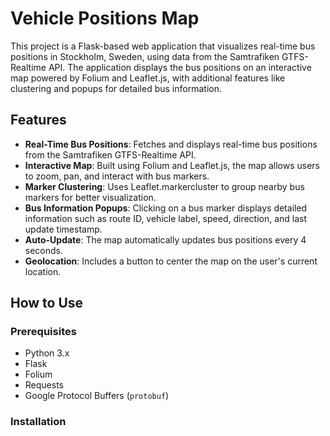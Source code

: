 # Vehicle Positions Map

This project is a Flask-based web application that visualizes real-time bus positions in Stockholm, Sweden, using data from the Samtrafiken GTFS-Realtime API. The application displays the bus positions on an interactive map powered by Folium and Leaflet.js, with additional features like clustering and popups for detailed bus information.

## Features

- **Real-Time Bus Positions**: Fetches and displays real-time bus positions from the Samtrafiken GTFS-Realtime API.
- **Interactive Map**: Built using Folium and Leaflet.js, the map allows users to zoom, pan, and interact with bus markers.
- **Marker Clustering**: Uses Leaflet.markercluster to group nearby bus markers for better visualization.
- **Bus Information Popups**: Clicking on a bus marker displays detailed information such as route ID, vehicle label, speed, direction, and last update timestamp.
- **Auto-Update**: The map automatically updates bus positions every 4 seconds.
- **Geolocation**: Includes a button to center the map on the user's current location.

## How to Use

### Prerequisites

- Python 3.x
- Flask
- Folium
- Requests
- Google Protocol Buffers (`protobuf`)

### Installation


